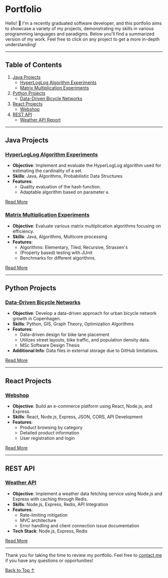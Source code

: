 # Portfolio

Hello! 👋 I'm a recently graduated software developer, and this portfolio aims to showcase a variety of my projects, demonstrating my skills in various programming languages and paradigms. Below you'll find a summarized version of my work. Feel free to click on any project to get a more in-depth understanding!

---

## Table of Contents
1. [Java Projects](#java-projects)
    - [HyperLogLog Algorithm Experiments](#hyperloglog-algorithm-experiments)
    - [Matrix Multiplication Experiments](#matrix-multiplication-experiments)
2. [Python Projects](#python-projects)
    - [Data-Driven Bicycle Networks](#data-driven-bicycle-networks)
3. [React Projects](#react-projects)
    - [Webshop](#webshop)
4. [REST API](#rest-api)
    - [Weather API Report](#weather-api-report)

---

## Java Projects

### [HyperLogLog Algorithm Experiments](/Portfolio/Java/hyperloglog)
- **Objective**: Implement and evaluate the HyperLogLog algorithm used for estimating the cardinality of a set.
- **Skills**: Java, Algorithms, Probabilistic Data Structures
- **Features**:  
    - Quality evaluation of the hash function.
    - Adaptable algorithm based on parameter `m`.

[Read More](https://github.com/kristofgas/Portfolio/blob/master/Java/hyperloglog/README.md)


### [Matrix Multiplication Experiments](/Portfolio/Java/matrix_multiplication)
- **Objective**: Evaluate various matrix multiplication algorithms focusing on efficiency.
- **Skills**: Java, Algorithms, Multicore processing
- **Features**:  
    - Algorithms: Elementary, Tiled, Recursive, Strassen's
    - (Property based) testing with JUnit
    - Benchmarks for different algorithms.


[Read More](https://github.com/kristofgas/Portfolio/blob/master/Java/matrix_multiplication/README.md)

---

## Python Projects

### [Data-Driven Bicycle Networks](/Portfolio/Python/data-driven-bicycle-networks)
- **Objective**: Develop a data-driven approach for urban bicycle network growth in Copenhagen.
- **Skills**: Python, GIS, Graph Theory, Optimization Algorithms
- **Features**:  
    - Data-driven design for bike lane placement
    - Utilizes street layouts, bike traffic, and population density data.
    - MSc Software Design Thesis
- **Additional Info**: Data files in external storage due to GitHub limitations.

[Read More](https://github.com/kristofgas/Portfolio/blob/master/Python/data-driven-bicycle-networks/README.md)

---

## React Projects

### [Webshop](/Portfolio/React/webshop)
- **Objective**: Build an e-commerce platform using React, Node.js, and Express.
- **Skills**: React, Node.js, Express, JSON, CORS, API Development
- **Features**:  
    - Product browsing by category
    - Detailed product information
    - User registration and login

[Read More](https://github.com/kristofgas/Portfolio/blob/master/React/webshop/README.md)

---

## REST API

### [Weather API](/Portfolio/Rest%20API/wAPI_caching)
- **Objective**: Implement a weather data fetching service using Node.js and Express with caching through Redis.
- **Skills**: Node.js, Express, Redis, API Integration
- **Features**:  
    - Rate-limiting mitigation
    - MVC architecture
    - Error handling and client connection issue documentation
- **Tech Stack**: Node.js, Express, Redis

[Read More](https://github.com/kristofgas/Portfolio/blob/master/Rest%20API/wAPI_caching/README.md)

---

Thank you for taking the time to review my portfolio. Feel free to [contact me](mailto:kristofgas@hotmail.com) if you have any questions or opportunities!

[Back to Top ↑](#table-of-contents)
